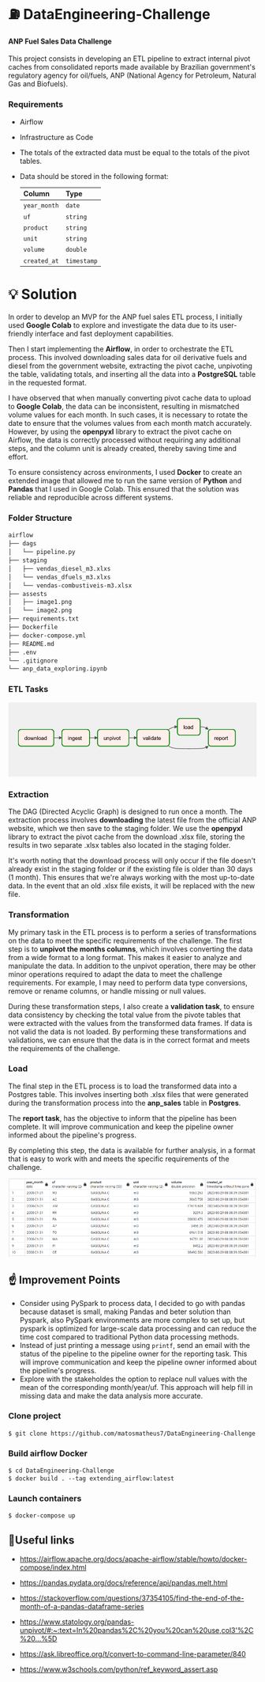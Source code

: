 # :fuelpump: DataEngineering-Challenge
#### ANP Fuel Sales Data Challenge
This project consists in developing an ETL pipeline to extract internal pivot caches from consolidated reports made available by Brazilian government's regulatory agency for oil/fuels, ANP (National Agency for Petroleum, Natural Gas and Biofuels).

### Requirements
- Airflow
- Infrastructure as Code
- The totals of the extracted data must be equal to the totals of the pivot tables.
- Data should be stored in the following format:

    | Column       | Type        |
    | ------------ | ----------- |
    | `year_month` | `date`      |
    | `uf`         | `string`    |
    | `product`    | `string`    |
    | `unit`       | `string`    |
    | `volume`     | `double`    |
    | `created_at` | `timestamp` |

# :bulb: Solution
In order to develop an MVP for the ANP fuel sales ETL process, I initially used **Google Colab** to explore and investigate the data due to its user-friendly interface and fast deployment capabilities.

Then I start implementing the **Airflow**, in order to orchestrate the ETL process. This involved downloading sales data for oil derivative fuels and diesel from the government website, extracting the pivot cache, unpivoting the table, validating totals, and inserting all the data into a **PostgreSQL** table in the requested format.

I have observed that when manually converting pivot cache data to upload to **Google Colab**, the data can be inconsistent, resulting in mismatched volume values for each month. In such cases, it is necessary to rotate the date to ensure that the volumes values from each month match accurately. However, by using the **openpyxl** library to extract the pivot cache on Airflow, the data is correctly processed without requiring any additional steps, and the column unit is already created, thereby saving time and effort.

To ensure consistency across environments, I used **Docker** to create an extended image that allowed me to run the same version of **Python** and **Pandas** that I used in Google Colab. This ensured that the solution was reliable and reproducible across different systems.
### Folder Structure
```bash
airflow
├── dags
│   └── pipeline.py
├── staging
│   ├── vendas_diesel_m3.xlxs
│   └── vendas_dfuels_m3.xlxs
│   └── vendas-combustiveis-m3.xlsx
├── assests
│   ├── image1.png
│   └── image2.png
├── requirements.txt
├── Dockerfile
├── docker-compose.yml
├── README.md
├── .env
└── .gitignore
└── anp_data_exploring.ipynb
```
### ETL Tasks
![N|Solid](https://github.com/matosmatheus7/DataEngineering-Challenge/blob/main/assets/dag_snapshot.PNG?raw=true)

### Extraction
    
The DAG (Directed Acyclic Graph) is designed to run once a month. The extraction process involves **downloading** the latest file from the official ANP website, which we then save to the staging folder. We use the **openpyxl** library to extract the pivot cache from the download .xlsx file, storing the results in two separate .xlsx tables also located in the staging folder.

It's worth noting that the download process will only occur if the file doesn't already exist in the staging folder or if the existing file is older than 30 days (1 month). This ensures that we're always working with the most up-to-date data. In the event that an old .xlsx file exists, it will be replaced with the new file.

### Transformation 
   
My primary task in the ETL process is to perform a series of transformations on the data to meet the specific requirements of the challenge. The first step is to **unpivot the months columns**, which involves converting the data from a wide format to a long format. This makes it easier to analyze and manipulate the data.
In addition to the unpivot operation, there may be other minor operations required to adapt the data to meet the challenge requirements. For example, I may need to perform data type conversions, remove or rename columns, or handle missing or null values.

During these transformation steps, I also create a **validation task**, to ensure data consistency by checking the total value from the pivote tables that were extracted with the values from the transformed data frames. If data is not valid the data is not loaded.
By performing these transformations and validations, we can ensure that the data is in the correct format and meets the requirements of the challenge.

### Load
The final step in the ETL process is to load the transformed data into a Postgres table. This involves inserting both .xlsx files that were generated during the transformation process into the **anp_sales** table in **Postgres**.

The **report task**, has the objective to inform that the pipeline has been complete. It will improve communication and keep the pipeline owner informed about the pipeline's progress.

By completing this step, the data is available for further analysis, in a format that is easy to work with and meets the specific requirements of the challenge.

![N|Solid](https://github.com/matosmatheus7/DataEngineering-Challenge/blob/main/assets/postgree_snapshot.PNG?raw=true)

## :point_up: Improvement Points
- Consider using PySpark to process data, I decided to go with pandas because dataset is small, making Pandas and beter solution than Pyspark, also PySpark environments are more complex to set up, but pyspark is optimized for large-scale data processing and can reduce the time cost compared to traditional Python data processing methods.
-   Instead of just printing a message using `printf`, send an email with the status of the pipeline to the pipeline owner for the reporting task. This will improve communication and keep the pipeline owner informed about the pipeline's progress.
-   Explore with the stakeholdes the option to replace null values with the mean of the corresponding month/year/uf. This approach will help fill in missing data and make the data analysis more accurate.

### Clone project

    $ git clone https://github.com/matosmatheus7/DataEngineering-Challenge

### Build airflow Docker

    $ cd DataEngineering-Challenge
    $ docker build . --tag extending_airflow:latest
  
### Launch containers
    $ docker-compose up 
## :notebook:Useful links
- https://airflow.apache.org/docs/apache-airflow/stable/howto/docker-compose/index.html

- https://pandas.pydata.org/docs/reference/api/pandas.melt.html

- https://stackoverflow.com/questions/37354105/find-the-end-of-the-month-of-a-pandas-dataframe-series

- https://www.statology.org/pandas-unpivot/#:~:text=In%20pandas%2C%20you%20can%20use,col3'%2C%20...%5D

- https://ask.libreoffice.org/t/convert-to-command-line-parameter/840

- https://www.w3schools.com/python/ref_keyword_assert.asp

